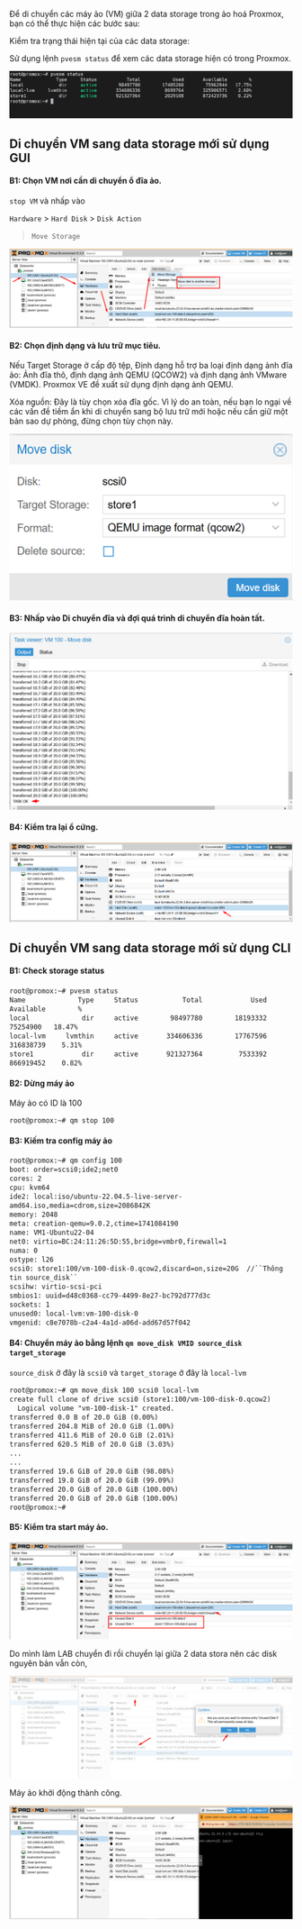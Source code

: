 Để di chuyển các máy ảo (VM) giữa 2 data storage trong ảo hoá Proxmox, bạn có thể thực hiện các bước sau:

Kiểm tra trạng thái hiện tại của các data storage:

Sử dụng lệnh ``pvesm status`` để xem các data storage hiện có trong Proxmox.

  <img src="proxmoximages/Screenshot_55.png">

## Di chuyển VM sang data storage mới sử dụng GUI

#### B1: Chọn VM nơi cần di chuyển ổ đĩa ảo.

``stop VM`` và nhấp vào 

``Hardware`` > ``Hard Disk`` > ``Disk Action`` 

> ``Move Storage``

  <img src="proxmoximages/Screenshot_54.png">

#### B2: Chọn định dạng và lưu trữ mục tiêu.

Nếu Target Storage ở cấp độ tệp, Định dạng hỗ trợ ba loại định dạng ảnh đĩa ảo: Ảnh đĩa thô, định dạng ảnh QEMU (QCOW2) và định dạng ảnh VMware (VMDK). Proxmox VE đề xuất sử dụng định dạng ảnh QEMU.

Xóa nguồn:  Đây là tùy chọn xóa đĩa gốc. Vì lý do an toàn, nếu bạn lo ngại về các vấn đề tiềm ẩn khi di chuyển sang bộ lưu trữ mới hoặc nếu cần giữ một bản sao dự phòng, đừng chọn tùy chọn này.

  <img src="proxmoximages/Screenshot_56.png">

#### B3: Nhấp vào Di chuyển đĩa và đợi quá trình di chuyển đĩa hoàn tất.

  <img src="proxmoximages/Screenshot_57.png">

#### B4:  Kiểm tra lại ổ cứng.

  <img src="proxmoximages/Screenshot_58.png">

## Di chuyển VM sang data storage mới sử dụng CLI

#### B1: Check storage status 

    root@promox:~# pvesm status
    Name             Type     Status           Total            Used       Available        %
    local             dir     active        98497780        18193332        75254900   18.47%
    local-lvm     lvmthin     active       334606336        17767596       316838739    5.31%
    store1            dir     active       921327364         7533392       866919452    0.82%

#### B2: Dừng máy ảo

Máy ảo có ID là 100

    root@promox:~# qm stop 100

#### B3: Kiếm tra config máy ảo

    root@promox:~# qm config 100
    boot: order=scsi0;ide2;net0
    cores: 2
    cpu: kvm64
    ide2: local:iso/ubuntu-22.04.5-live-server-amd64.iso,media=cdrom,size=2086842K
    memory: 2048
    meta: creation-qemu=9.0.2,ctime=1741084190
    name: VM1-Ubuntu22-04
    net0: virtio=BC:24:11:26:5D:55,bridge=vmbr0,firewall=1
    numa: 0
    ostype: l26
    scsi0: store1:100/vm-100-disk-0.qcow2,discard=on,size=20G  //``Thông tin source_disk``
    scsihw: virtio-scsi-pci
    smbios1: uuid=d48c0368-cc79-4499-8e27-bc792d777d3c
    sockets: 1
    unused0: local-lvm:vm-100-disk-0 
    vmgenid: c8e7078b-c2a4-4a1d-a06d-add67d57f042

#### B4: Chuyển máy ảo bằng lệnh ``qm move_disk VMID source_disk target_storage``

``source_disk`` ở đây là ``scsi0`` và ``target_storage`` ở đây là ``local-lvm``

    root@promox:~# qm move_disk 100 scsi0 local-lvm
    create full clone of drive scsi0 (store1:100/vm-100-disk-0.qcow2)
      Logical volume "vm-100-disk-1" created.
    transferred 0.0 B of 20.0 GiB (0.00%)
    transferred 204.8 MiB of 20.0 GiB (1.00%)
    transferred 411.6 MiB of 20.0 GiB (2.01%)
    transferred 620.5 MiB of 20.0 GiB (3.03%)
    ...
    ...
    transferred 19.6 GiB of 20.0 GiB (98.08%)
    transferred 19.8 GiB of 20.0 GiB (99.09%)
    transferred 20.0 GiB of 20.0 GiB (100.00%)
    transferred 20.0 GiB of 20.0 GiB (100.00%)
    root@promox:~#

#### B5: Kiểm tra start máy ảo.

  <img src="proxmoximages/Screenshot_61.png">

Do mình làm LAB chuyển đi rồi chuyển lại giữa 2 data stora nên các disk nguyên bản vẫn còn,

  <img src="proxmoximages/Screenshot_62.png">

Máy ảo khởi động thành công.

  <img src="proxmoximages/Screenshot_63.png">